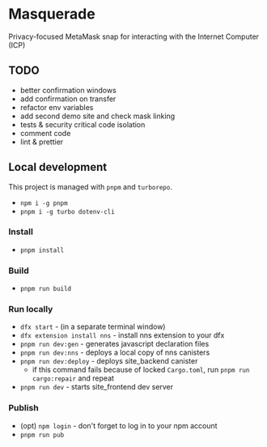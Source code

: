 # Masquerade
Privacy-focused MetaMask snap for interacting with the Internet Computer (ICP)

## TODO
* better confirmation windows
* add confirmation on transfer
* refactor env variables
* add second demo site and check mask linking
* tests & security critical code isolation
* comment code
* lint & prettier

## Local development
This project is managed with `pnpm` and `turborepo`.

* `npm i -g pnpm`
* `pnpm i -g turbo dotenv-cli`

### Install
* `pnpm install`

### Build
* `pnpm run build`

### Run locally
* `dfx start` - (in a separate terminal window)
* `dfx extension install nns` - install nns extension to your dfx
* `pnpm run dev:gen` - generates javascript declaration files
* `pnpm run dev:nns` - deploys a local copy of nns canisters
* `pnpm run dev:deploy` - deploys site_backend canister
    * if this command fails because of locked `Cargo.toml`, run `pnpm run cargo:repair` and repeat 
* `pnpm run dev` - starts site_frontend dev server

### Publish
* (opt) `npm login` - don't forget to log in to your npm account
* `pnpm run pub`